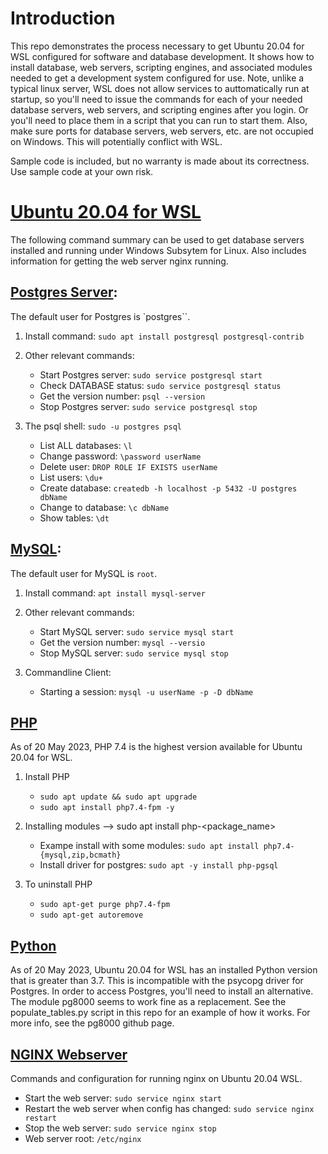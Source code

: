 # Introduction
This repo demonstrates the process necessary to get Ubuntu 20.04 for WSL configured for software and database development. It shows how to install database, web servers, scripting engines, and associated modules needed to get a development system configured for use. Note, unlike a typical linux server, WSL does not allow services to auttomatically run at startup, so you'll need to issue the commands for each of your needed database servers, web servers, and scripting engines after you login. Or you'll need to place them in a script that you can run to start them. Also, make sure ports for database servers, web servers, etc. are not occupied on Windows. This will potentially conflict with WSL.

Sample code is included, but no warranty is made about its correctness. Use sample code at your own risk.

# [Ubuntu 20.04 for WSL](https://learn.microsoft.com/en-us/windows/wsl/install)
The following command summary can be used to get database servers installed and running under Windows Subsytem for Linux. Also includes information for getting the web server nginx running.

  ## [Postgres Server](https://www.postgresql.org/):
  The default user for Postgres is `postgres``.
  
  1. Install command: `sudo apt install postgresql postgresql-contrib`
  
  2. Other relevant commands:
     * Start Postgres server: `sudo service postgresql start`
     * Check DATABASE status: `sudo service postgresql status `
     * Get the version number: `psql --version`
     * Stop Postgres server: `sudo service postgresql stop`
  
  3. The psql shell: `sudo -u postgres psql`
     * List ALL databases: `\l `
     * Change password: `\password userName`
     * Delete user: `DROP ROLE IF EXISTS userName`
     * List users: `\du+`
     * Create database: `createdb -h localhost -p 5432 -U postgres dbName`
     * Change to database: `\c dbName`
     * Show tables: `\dt`

## [MySQL](https://dev.mysql.com/):
  The default user for MySQL is `root`.
  
  1. Install command: `apt install mysql-server`
  
  2. Other relevant commands:
     * Start MySQL server: `sudo service mysql start`
     * Get the version number: `mysql --versio`      
     * Stop MySQL server: `sudo service mysql stop`
   
  3. Commandline Client:
     * Starting a session: `mysql -u userName -p -D dbName`
  
 ## [PHP](https://www.php.net/docs.php)
 As of 20 May 2023, PHP 7.4 is the highest version available for Ubuntu 20.04 for WSL.
 
  1. Install PHP
     * `sudo apt update && sudo apt upgrade`
     * `sudo apt install php7.4-fpm -y`

  2. Installing modules --> sudo apt install php<version>-<package_name>
     * Exampe install with some modules: `sudo apt install php7.4-{mysql,zip,bcmath}`
     * Install driver for postgres: `sudo apt -y install php-pgsql`

  3. To uninstall PHP 
     * `sudo apt-get purge php7.4-fpm`
     * `sudo apt-get autoremove`
  
  ## [Python](https://www.python.org/doc/)
  As of 20 May 2023, Ubuntu 20.04 for WSL has an installed Python
  version that is greater than 3.7. This is incompatible with the 
  psycopg driver for Postgres. In order to access Postgres, you'll 
  need to install an alternative. The module pg8000 seems to work
  fine as a replacement. See the populate_tables.py script in this 
  repo for an example of how it works. For more info, see the pg8000 
  github page.
   
  ## [NGINX Webserver](https://nginx.org/en/docs/)
  Commands and configuration for running nginx on Ubuntu 20.04 WSL.
  
  * Start the web server: `sudo service nginx start`
  * Restart the web server when config has changed: `sudo service nginx restart`
  * Stop the web server: `sudo service nginx stop`
  * Web server root: `/etc/nginx`

